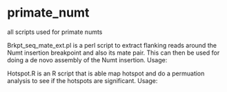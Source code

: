# primate_numt
all scripts used for primate numts

Brkpt_seq_mate_ext.pl is a perl script to extract flanking reads around the Numt insertion breakpoint and also its mate pair. 
This can then be used for doing a de novo assembly of the Numt insertion.
Usage: 

Hotspot.R is an R script that is able map hotspot and do a permuation analysis to see if the hotspots are significant. 
Usage:
